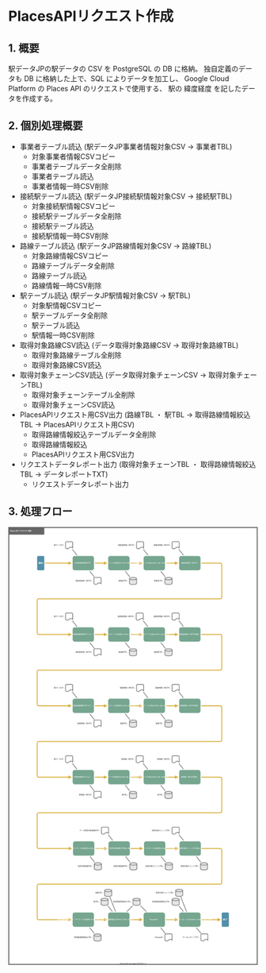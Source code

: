# PlacesAPIリクエスト作成

## 1. 概要
駅データJPの駅データの CSV を PostgreSQL の DB に格納。
独自定義のデータも DB に格納した上で、SQL によりデータを加工し、
Google Cloud Platform の Places API のリクエストで使用する、
駅の 緯度経度 を記したデータを作成する。

## 2. 個別処理概要

- 事業者テーブル読込 (駅データJP事業者情報対象CSV → 事業者TBL)
  - 対象事業者情報CSVコピー
  - 事業者テーブルデータ全削除
  - 事業者テーブル読込
  - 事業者情報一時CSV削除
- 接続駅テーブル読込 (駅データJP接続駅情報対象CSV → 接続駅TBL)
  - 対象接続駅情報CSVコピー
  - 接続駅テーブルデータ全削除
  - 接続駅テーブル読込
  - 接続駅情報一時CSV削除
- 路線テーブル読込 (駅データJP路線情報対象CSV → 路線TBL)
  - 対象路線情報CSVコピー
  - 路線テーブルデータ全削除
  - 路線テーブル読込
  - 路線情報一時CSV削除
- 駅テーブル読込 (駅データJP駅情報対象CSV → 駅TBL)
  - 対象駅情報CSVコピー
  - 駅テーブルデータ全削除
  - 駅テーブル読込
  - 駅情報一時CSV削除
- 取得対象路線CSV読込 (データ取得対象路線CSV → 取得対象路線TBL)
  - 取得対象路線テーブル全削除
  - 取得対象路線CSV読込
- 取得対象チェーンCSV読込 (データ取得対象チェーンCSV → 取得対象チェーンTBL)
  - 取得対象チェーンテーブル全削除
  - 取得対象チェーンCSV読込
- PlacesAPIリクエスト用CSV出力 (路線TBL ・ 駅TBL → 取得路線情報絞込TBL → PlacesAPIリクエスト用CSV)
  - 取得路線情報絞込テーブルデータ全削除
  - 取得路線情報絞込
  - PlacesAPIリクエスト用CSV出力
- リクエストデータレポート出力 (取得対象チェーンTBL ・ 取得路線情報絞込TBL → データレポートTXT)
  - リクエストデータレポート出力


## 3. 処理フロー

![](01510201_PlacesAPIリクエスト作成_処理フロー図.drawio.svg)

